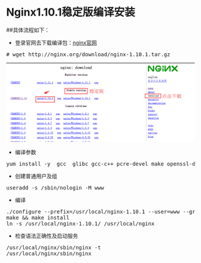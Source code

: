 # Nginx1.10.1稳定版编译安装

##具体流程如下：

* 登录官网去下载编译包：[nginx官网](nginx.org)

<pre>
# wget http://nginx.org/download/nginx-1.10.1.tar.gz
</pre>
![images](image/2.png)

* 编译参数

<pre>
yum install -y  gcc  glibc gcc-c++ pcre-devel make openssl-devel
</pre>

* 创建普通用户及组

<pre>
useradd -s /sbin/nologin -M www
</pre>

* 编译

<pre>
./configure --prefix=/usr/local/nginx-1.10.1 --user=www --group=www --with-http_ssl_module  --with-http_gzip_static_module --with-http_stub_status_module 
make && make install
ln -s /usr/local/nginx-1.10.1/ /usr/local/nginx
</pre>

* 检查语法正确性及启动服务

<pre>
/usr/local/nginx/sbin/nginx -t
/usr/local/nginx/sbin/nginx
</pre>

